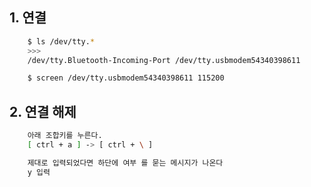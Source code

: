 
## 1. 연결

```bash
    $ ls /dev/tty.*
    >>>
    /dev/tty.Bluetooth-Incoming-Port /dev/tty.usbmodem54340398611

    $ screen /dev/tty.usbmodem54340398611 115200
```


## 2. 연결 해제

```bash
    아래 조합키를 누른다.
    [ ctrl + a ] -> [ ctrl + \ ]

    제대로 입력되었다면 하단에 여부 를 묻는 메시지가 나온다
    y 입력
```

